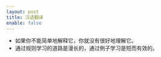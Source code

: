 ```yaml
---
layout: post
title: 汉语翻译
enable: false
---
```


- 如果你不能简单地解释它，你就没有很好地理解它。
- 通过规则学习的道路是漫长的，通过例子学习是短而有效的。